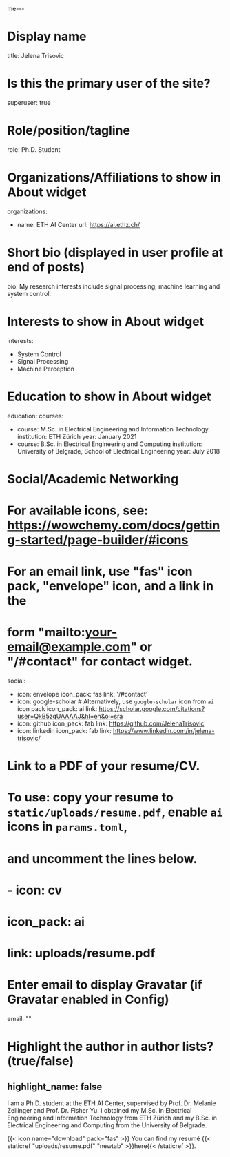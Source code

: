 me---
# Display name
title: Jelena Trisovic

# Is this the primary user of the site?
superuser: true

# Role/position/tagline
role: Ph.D. Student

# Organizations/Affiliations to show in About widget
organizations:
- name: ETH AI Center
  url: https://ai.ethz.ch/

# Short bio (displayed in user profile at end of posts)
bio: My research interests include signal processing, machine learning and system control.

# Interests to show in About widget
interests:
- System Control
- Signal Processing
- Machine Perception

# Education to show in About widget
education:
  courses:
  - course: M.Sc. in Electrical Engineering and Information Technology
    institution: ETH Zürich
    year: January 2021
  - course: B.Sc. in Electrical Engineering and Computing
    institution: University of Belgrade, School of Electrical Engineering
    year: July 2018

# Social/Academic Networking
# For available icons, see: https://wowchemy.com/docs/getting-started/page-builder/#icons
#   For an email link, use "fas" icon pack, "envelope" icon, and a link in the
#   form "mailto:your-email@example.com" or "/#contact" for contact widget.
social:
- icon: envelope
  icon_pack: fas
  link: '/#contact'
- icon: google-scholar  # Alternatively, use `google-scholar` icon from `ai` icon pack
  icon_pack: ai
  link: https://scholar.google.com/citations?user=QkB5zqUAAAAJ&hl=en&oi=sra
- icon: github
  icon_pack: fab
  link: https://github.com/JelenaTrisovic
- icon: linkedin
  icon_pack: fab
  link: https://www.linkedin.com/in/jelena-trisovic/


# Link to a PDF of your resume/CV.
# To use: copy your resume to `static/uploads/resume.pdf`, enable `ai` icons in `params.toml`, 
# and uncomment the lines below.
# - icon: cv
#   icon_pack: ai
#   link: uploads/resume.pdf

# Enter email to display Gravatar (if Gravatar enabled in Config)
email: ""

# Highlight the author in author lists? (true/false)
highlight_name: false
---

I am a Ph.D. student at the ETH AI Center, supervised by Prof. Dr. Melanie Zeilinger and Prof. Dr. Fisher Yu. I obtained my M.Sc. in Electrical Engineering and Information Technology from ETH Zürich and my B.Sc. in Electrical Engineering and Computing from the University of Belgrade.

{{< icon name="download" pack="fas" >}} You can find my resumé {{< staticref "uploads/resume.pdf" "newtab" >}}here{{< /staticref >}}.
